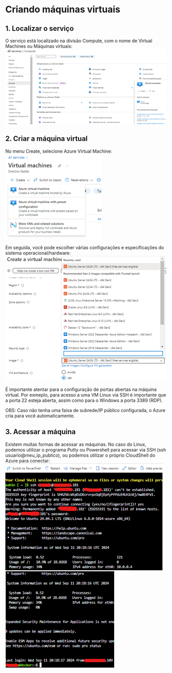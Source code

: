 # Criando máquinas virtuais

## 1. Localizar o serviço

O serviço está localizado na divisão Compute, com o nome de Virtual Machines ou Máquinas virtuais:
    ![image](https://github.com/pablof9610/dio-azure/blob/main/assets/image1.png)

## 2. Criar a máquina virtual

No menu Create, selecione Azure Virtual Machine:
    ![image](https://github.com/pablof9610/dio-azure/blob/main/assets/image2.png)

Em seguida, você pode escolher várias configurações e especificações do sistema operacional/hardware:
    ![image](https://github.com/pablof9610/dio-azure/blob/main/assets/image3.png)

É importante atentar para a configuração de portas abertas na máquina virtual. Por exmeplo, para acesso a uma VM Linux via SSH é importante que a porta 22 esteja aberta, assim como para o Windows a porta 3389 (RDP).

OBS: Caso não tenha uma faixa de subrede/IP público configurada, o Azure cria para você automaticamente.

## 3. Acessar a máquina
Existem muitas formas de acessar as máquinas. No caso do Linux, podemos utilizar o programa Putty ou Powershell para acessar via SSH (ssh usuario@meu_ip_publico), ou podemos utilizar o próprio CloudShell do Azure para conectar:
    ![image](https://github.com/pablof9610/dio-azure/blob/main/assets/image4.png)
    ![image](https://github.com/pablof9610/dio-azure/blob/main/assets/image5.png)
